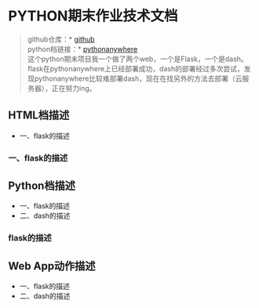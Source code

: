 # PYTHON期末作业技术文档
> github仓库：* [github](https://github.com/PAN-XUE-JIE/pythonFinal)<br/>
> python档链接：* [pythonanywhere](http://panxuejie.pythonanywhere.com)<br/>
> 这个python期末项目我一个做了两个web，一个是Flask，一个是dash。<br/>
> flask在pythonanywhere上已经部署成功，dash的部署经过多次尝试，发现pythonanywhere比较难部署dash，现在在找另外的方法去部署（云服务器），正在努力ing。
## HTML档描述
* 一、flask的描述
### 一、flask的描述

## Python档描述
* 一、flask的描述
* 二、dash的描述
### flask的描述

## Web App动作描述
* 一、flask的描述
* 二、dash的描述
